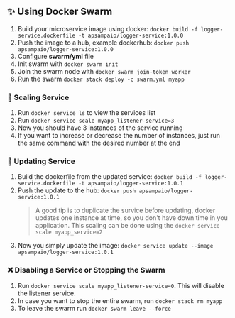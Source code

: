 ## ✨ Using Docker Swarm

1. Build your microservice image using docker:
   `docker build -f logger-service.dockerfile -t apsampaio/logger-service:1.0.0`
2. Push the image to a hub, example dockerhub:
   `docker push apsampaio/logger-service:1.0.0`
3. Configure **swarm/yml** file
4. Init swarm with `docker swarm init`
5. Join the swarm node with `docker swarm join-token worker`
6. Run the swarm `docker stack deploy -c swarm.yml myapp`

### 🎊 Scaling Service

1. Run `docker service ls` to view the services list
2. Run `docker service scale myapp_listener-service=3`
3. Now you should have 3 instances of the service running
4. If you want to increase or decrease the number of instances, just run the same command with the desired number at the end

### 🧵 Updating Service

1. Build the dockerfile from the updated service:
   `docker build -f logger-service.dockerfile -t apsampaio/logger-service:1.0.1`
2. Push the update to the hub:
   `docker push apsampaio/logger-service:1.0.1`
   > A good tip is to duplicate the survice before updating, docker updates one instance at time, so you don't have down time in you application. This scaling can be done using the `docker service scale myapp_service=2`
3. Now you simply update the image:
   `docker service update --image apsampaio/logger-service:1.0.1`

### ❌ Disabling a Service or Stopping the Swarm

1. Run `docker service scale myapp_listener-service=0`. This will disable the listener service.
2. In case you want to stop the entire swarm, run `docker stack rm myapp`
3. To leave the swarm run `docker swarm leave --force`
